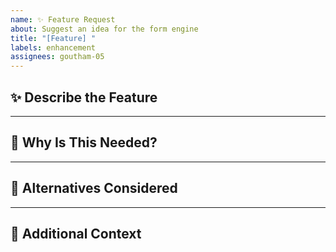 ```yaml
---
name: ✨ Feature Request
about: Suggest an idea for the form engine
title: "[Feature] "
labels: enhancement
assignees: goutham-05
---
```


## ✨ Describe the Feature

<!-- Provide a clear and concise description of the feature or enhancement. -->

---

## 📝 Why Is This Needed?

<!-- Explain why this feature is useful or necessary. -->

---

## 🔄 Alternatives Considered

<!-- List any alternative solutions or features you’ve considered. -->

---

## 📎 Additional Context

<!-- Add any other context, screenshots, or references here. -->
